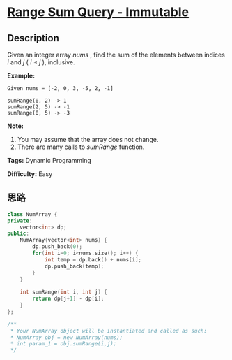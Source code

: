# [Range Sum Query - Immutable][title]

## Description

Given an integer array _nums_ , find the sum of the elements between indices
_i_ and _j_ ( _i_ ≤ _j_ ), inclusive.

**Example:**  
            Given nums = [-2, 0, 3, -5, 2, -1]        sumRange(0, 2) -> 1    sumRange(2, 5) -> -1    sumRange(0, 5) -> -3    

**Note:**  

  1. You may assume that the array does not change.
  2. There are many calls to _sumRange_ function.


**Tags:** Dynamic Programming

**Difficulty:** Easy

## 思路

``` cpp
class NumArray {
private:
    vector<int> dp;
public:
    NumArray(vector<int> nums) {
        dp.push_back(0);
        for(int i=0; i<nums.size(); i++) {
            int temp = dp.back() + nums[i];
            dp.push_back(temp);
        }
    }
    
    int sumRange(int i, int j) {
        return dp[j+1] - dp[i];
    }
};

/**
 * Your NumArray object will be instantiated and called as such:
 * NumArray obj = new NumArray(nums);
 * int param_1 = obj.sumRange(i,j);
 */
```

[title]: https://leetcode.com/problems/range-sum-query-immutable
